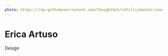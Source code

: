 ```yaml
---
photo: https://raw.githubusercontent.com/thoughtbot/refills/master/source/images/placeholder_logo_1_dark.png
---
```


# Erica Artuso

Design
